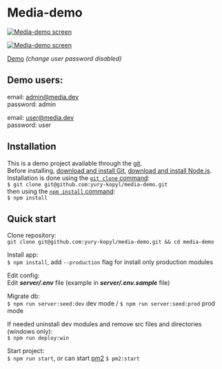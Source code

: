 # Media-demo
[![Media-demo screen](https://raw.githubusercontent.com/yury-kopyl/rep-files/master/media-demo/screen1.png)](https://media-demo.herokuapp.com)

[![Media-demo screen](https://raw.githubusercontent.com/yury-kopyl/rep-files/master/media-demo/screen2.png)](https://media-demo.herokuapp.com)
  
[Demo](https://media-demo.herokuapp.com) *(change user password disabled)*

## Demo users:  
email: admin@media.dev  
password: admin

email: user@media.dev  
password: user

## Installation
This is a demo project available through the [git](https://github.com/).  
Before installing, [download and install Git](https://git-scm.com/downloads), [download and install Node.js](https://nodejs.org/en/download/).  
Installation is done using the [`git clone` command](https://git-scm.com/docs/git-clone):  
`$ git clone git@github.com:yury-kopyl/media-demo.git`  
then using the [`npm install` command](https://docs.npmjs.com/getting-started/installing-npm-packages-locally):  
`$ npm install`

## Quick start
Clone repository:  
`git clone git@github.com:yury-kopyl/media-demo.git && cd media-demo`

Install app:  
`$ npm install`, add `--production` flag for install only production modules

Edit config:  
Edit ***server/.env*** file (example in ***server/.env.sample*** file)

Migrate db:  
`$ npm run server:seed:dev` dev mode / `$ npm run server:seed:prod` prod mode

If needed uninstall dev modules and remove src files and directories (windows only):  
`$ npm run deploy:win`

Start project:  
`$ npm run start`, or can start [pm2](http://pm2.keymetrics.io/) `$ pm2:start`